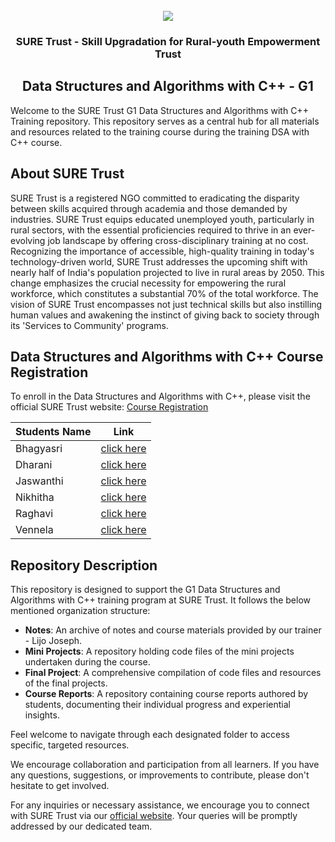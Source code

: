 <!-- PROJECT LOGO -->
<br />

<div align="center">
   <img src='https://user-images.githubusercontent.com/73131499/166115643-d3187f47-d38f-41b2-ae42-5ecbbc60de14.png' />


<h3 align="center">SURE Trust - Skill Upgradation for Rural-youth Empowerment Trust</h3>
  <h2> Data Structures and Algorithms with C++ - G1 </h2>
</div>

Welcome to the SURE Trust G1 Data Structures and Algorithms with C++ Training repository. This repository serves as a central hub for all materials and resources related to the training course during the training DSA with C++ course.

## About SURE Trust

SURE Trust is a registered NGO committed to eradicating the disparity between skills acquired through academia and those demanded by industries. SURE Trust equips educated unemployed youth, particularly in rural sectors, with the essential proficiencies required to thrive in an ever-evolving job landscape by offering cross-disciplinary training at no cost. Recognizing the importance of accessible, high-quality training in today's technology-driven world, SURE Trust addresses the upcoming shift with nearly half of India's population projected to live in rural areas by 2050. This change emphasizes the crucial necessity for empowering the rural workforce, which constitutes a substantial 70% of the total workforce. The vision of SURE Trust encompasses not just technical skills but also instilling human values and awakening the instinct of giving back to society through its 'Services to Community' programs. 

## Data Structures and Algorithms with C++ Course Registration

To enroll in the Data Structures and Algorithms with C++, please visit the official SURE Trust website: [Course Registration](https://suretrustforruralyouth.com/courses/132)

|Students Name|Link|
|-------------|----|
|Bhagyasri|[click here](https://github.com/sure-trust/G1_DSA_CPlusPlus/blob/main/Course%20Report/Bhagyasri.md.md)|
|Dharani|[click here](https://github.com/sure-trust/G1_DSA_CPlusPlus/blob/main/Course%20Report/Dharani.md)|
|Jaswanthi|[click here](https://github.com/sure-trust/G1_DSA_CPlusPlus/blob/main/Course%20Report/JaswanthiReddy.md)|
|Nikhitha|[click here](https://github.com/sure-trust/G1_DSA_CPlusPlus/blob/main/Course%20Report/Nikhitha.md)|
|Raghavi|[click here](https://github.com/sure-trust/G1_DSA_CPlusPlus/blob/main/Course%20Report/Raghavi.md)|
|Vennela|[click here](https://github.com/sure-trust/G1_DSA_CPlusPlus/blob/main/Course%20Report/Vennela.md)|

## Repository Description

This repository is designed to support the G1 Data Structures and Algorithms with C++ training program at SURE Trust. It follows the below mentioned organization structure:

- **Notes**: An archive of  notes and course materials provided by our trainer - Lijo Joseph.
- **Mini Projects**: A repository holding code files of the mini projects undertaken during the course.
- **Final Project**: A comprehensive compilation of code files and resources of the final projects.
- **Course Reports**: A repository containing course reports authored by students, documenting their individual progress and experiential insights.

Feel welcome to navigate through each designated folder to access specific, targeted resources. 

We encourage collaboration and participation from all learners. If you have any questions, suggestions, or improvements to contribute, please don't hesitate to get involved.

For any inquiries or necessary assistance, we encourage you to connect with SURE Trust via our [official website](https://suretrustforruralyouth.com/). Your queries will be promptly addressed by our dedicated team.
